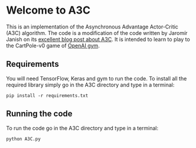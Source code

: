 # Welcome to A3C

This is an implementation of the Asynchronous Advantage Actor-Critic (A3C) algorithm. The code is a modification of the code written by Jaromír Janish on its <a href="https://jaromiru.com/2017/03/26/lets-make-an-a3c-implementation/">excellent blog post about A3C</a>. It is intended to learn to play to the CartPole-v0 game of <a href=https://gym.openai.com/envs/>OpenAI gym</a>. 

## Requirements

You will need TensorFlow, Keras and gym to run the code. To install all the required library simply go in the A3C directory and type in a terminal:
```
pip install -r requirements.txt
```

## Running the code

To run the code go in the A3C directory and type in a terminal:
```
python A3C.py
```